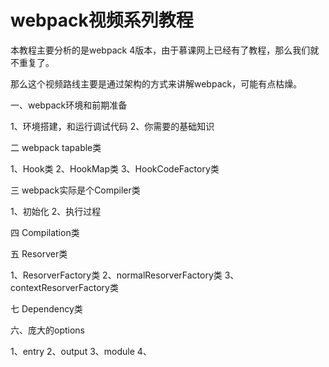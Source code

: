 # webpack视频系列教程

本教程主要分析的是webpack 4版本，由于慕课网上已经有了教程，那么我们就不重复了。

那么这个视频路线主要是通过架构的方式来讲解webpack，可能有点枯燥。

一、webpack环境和前期准备

1、环境搭建，和运行调试代码
2、你需要的基础知识

二 webpack tapable类

1、Hook类
2、HookMap类
3、HookCodeFactory类

三 webpack实际是个Compiler类

1、初始化
2、执行过程

四 Compilation类

五 Resorver类

1、ResorverFactory类
2、normalResorverFactory类
3、contextResorverFactory类

七 Dependency类

六、庞大的options

1、entry
2、output
3、module
4、








